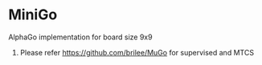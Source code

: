 # MiniGo
AlphaGo implementation for board size 9x9

1. Please refer https://github.com/brilee/MuGo for supervised and MTCS